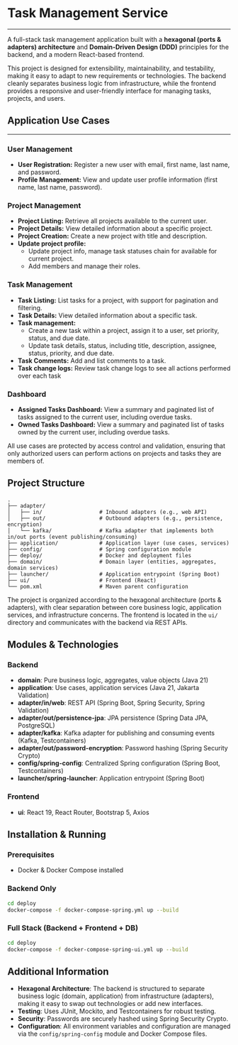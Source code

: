 # Task Management Service
***

A full-stack task management application built with a **hexagonal (ports & adapters) architecture** and **Domain-Driven Design (DDD)** principles for the backend, and a modern React-based frontend.

This project is designed for extensibility, maintainability, and testability, making it easy to adapt to new requirements or technologies. The backend cleanly separates business logic from infrastructure, while the frontend provides a responsive and user-friendly interface for managing tasks, projects, and users.

## Application Use Cases
***

### User Management
- **User Registration:** Register a new user with email, first name, last name, and password.
- **Profile Management:** View and update user profile information (first name, last name, password).

### Project Management
- **Project Listing:** Retrieve all projects available to the current user.
- **Project Details:** View detailed information about a specific project.
- **Project Creation:** Create a new project with title and description.
- **Update project profile:** 
  - Update project info, manage task statuses chain for available for current project.
  - Add members and manage their roles.

### Task Management
- **Task Listing:** List tasks for a project, with support for pagination and filtering.
- **Task Details:** View detailed information about a specific task.
- **Task management:** 
  - Create a new task within a project, assign it to a user, set priority, status, and due date.
  - Update task details, status, including title, description, assignee, status, priority, and due date.
- **Task Comments:** Add and list comments to a task.
- **Task change logs:** Review task change logs to see all actions performed over each task

### Dashboard
- **Assigned Tasks Dashboard:** View a summary and paginated list of tasks assigned to the current user, including overdue tasks.
- **Owned Tasks Dashboard:** View a summary and paginated list of tasks owned by the current user, including overdue tasks.

All use cases are protected by access control and validation, ensuring that only authorized users can perform actions on projects and tasks they are members of.


## Project Structure

```
.
├── adapter/
│   ├── in/                  # Inbound adapters (e.g., web API)
│   ├── out/                 # Outbound adapters (e.g., persistence, encryption)
│   └── kafka/               # Kafka adapter that implements both in/out ports (event publishing/consuming)
├── application/             # Application layer (use cases, services)
├── config/                  # Spring configuration module
├── deploy/                  # Docker and deployment files
├── domain/                  # Domain layer (entities, aggregates, domain services)
├── launcher/                # Application entrypoint (Spring Boot)
├── ui/                      # Frontend (React)
└── pom.xml                  # Maven parent configuration
```

The project is organized according to the hexagonal architecture (ports & adapters), with clear separation between core business logic, application services, and infrastructure concerns. The frontend is located in the `ui/` directory and communicates with the backend via REST APIs. 


## Modules & Technologies

### Backend
- **domain**: Pure business logic, aggregates, value objects (Java 21)
- **application**: Use cases, application services (Java 21, Jakarta Validation)
- **adapter/in/web**: REST API (Spring Boot, Spring Security, Spring Validation)
- **adapter/out/persistence-jpa**: JPA persistence (Spring Data JPA, PostgreSQL)
- **adapter/kafka**: Kafka adapter for publishing and consuming events (Kafka, Testcontainers)
- **adapter/out/password-encryption**: Password hashing (Spring Security Crypto)
- **config/spring-config**: Centralized Spring configuration (Spring Boot, Testcontainers)
- **launcher/spring-launcher**: Application entrypoint (Spring Boot)

### Frontend
- **ui**: React 19, React Router, Bootstrap 5, Axios

## Installation & Running

### Prerequisites
- Docker & Docker Compose installed

### Backend Only

```bash
cd deploy
docker-compose -f docker-compose-spring.yml up --build
```

### Full Stack (Backend + Frontend + DB)

```bash
cd deploy
docker-compose -f docker-compose-spring-ui.yml up --build
```

## Additional Information

- **Hexagonal Architecture**: The backend is structured to separate business logic (domain, application) from infrastructure (adapters), making it easy to swap out technologies or add new interfaces.
- **Testing**: Uses JUnit, Mockito, and Testcontainers for robust testing.
- **Security**: Passwords are securely hashed using Spring Security Crypto.
- **Configuration**: All environment variables and configuration are managed via the `config/spring-config` module and Docker Compose files. 

